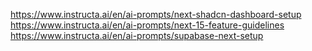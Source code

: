 https://www.instructa.ai/en/ai-prompts/next-shadcn-dashboard-setup
https://www.instructa.ai/en/ai-prompts/next-15-feature-guidelines
https://www.instructa.ai/en/ai-prompts/supabase-next-setup

